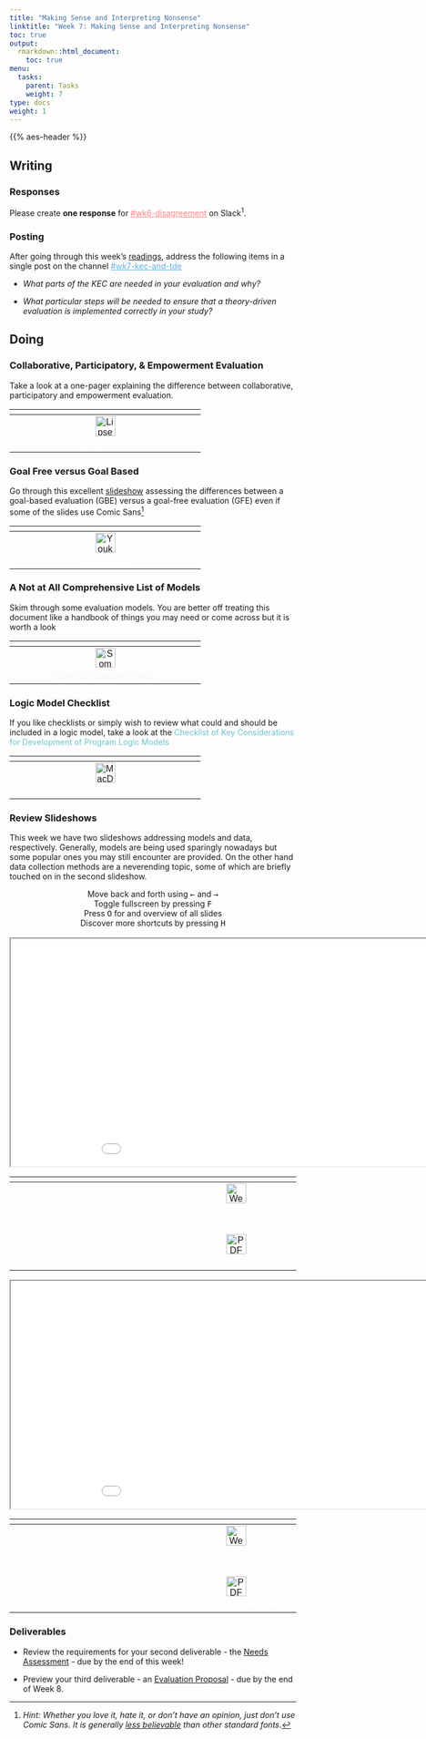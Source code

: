 ```yaml
---
title: "Making Sense and Interpreting Nonsense"
linktitle: "Week 7: Making Sense and Interpreting Nonsense"
toc: true
output:
  rmarkdown::html_document:
    toc: true
menu:
  tasks:
    parent: Tasks
    weight: 7
type: docs
weight: 1
---
```


<script src="/rmarkdown-libs/kePrint/kePrint.js"></script>
<link href="/rmarkdown-libs/lightable/lightable.css" rel="stylesheet" />
<script src="/rmarkdown-libs/kePrint/kePrint.js"></script>
<link href="/rmarkdown-libs/lightable/lightable.css" rel="stylesheet" />
<script src="/rmarkdown-libs/kePrint/kePrint.js"></script>
<link href="/rmarkdown-libs/lightable/lightable.css" rel="stylesheet" />
<script src="/rmarkdown-libs/kePrint/kePrint.js"></script>
<link href="/rmarkdown-libs/lightable/lightable.css" rel="stylesheet" />
<script src="/rmarkdown-libs/kePrint/kePrint.js"></script>
<link href="/rmarkdown-libs/lightable/lightable.css" rel="stylesheet" />
<script src="/rmarkdown-libs/kePrint/kePrint.js"></script>

<link href="/rmarkdown-libs/lightable/lightable.css" rel="stylesheet" />

{{% aes-header %}}

## Writing

### Responses

Please create **one response** for <a href="https://edp617spring2023.slack.com/archives/C04PPBD5YFM" target="_blank" style='color:#ff8384;'>\#wk6-disagreement</a> on Slack<sup>1</sup>.

### Posting

After going through this week’s [readings](/readings/07-readings), address the following items in a single post on the channel <a href="https://edp617spring2023.slack.com/archives/C04Q9H31BMM" target="_blank" style='color:#5eb0e5;'>\#wk7-kec-and-tde</a>

- <i>What parts of the KEC are needed in your evaluation and why?</i>

- <i>What particular steps will be needed to ensure that a theory-driven evaluation is implemented correctly in your study?</i>

## Doing

### Collaborative, Participatory, & Empowerment Evaluation

Take a look at a one-pager explaining the difference between collaborative, participatory and empowerment evaluation.

<center>
<table class=" lightable-paper" style="font-family: &quot;Arial Narrow&quot;, arial, helvetica, sans-serif; width: auto !important; margin-left: auto; margin-right: auto;">
<thead>
<tr>
<th style="text-align:center;">
</th>
</tr>
</thead>
<tbody>
<tr>
<td style="text-align:center;width: 20em; color: #ffffff !important;background-color: transparent !important;vertical-align: middle !important;">
<a href="/handouts/Collaborative,%20Participatory,%20Empowerment%20Evaluation%201-Pager.pdf" target="blank"><img src="/logos/pdf-ico.png" alt="Lipsey (2000)" width="35"></a>
</td>
</tr>
<tr>
<td style="text-align:center;width: 20em; color: #ffffff !important;background-color: transparent !important;vertical-align: middle !important;">
Lipsey (2000)
</td>
</tr>
</tbody>
</table>
</center>

### Goal Free versus Goal Based

Go through this excellent [slideshow](/handouts/GFEvsGFB.pdf) assessing the differences between a goal-based evaluation (GBE) versus a goal-free evaluation (GFE) even if some of the slides use Comic Sans[^1]

<center>
<table class=" lightable-paper" style="font-family: &quot;Arial Narrow&quot;, arial, helvetica, sans-serif; width: auto !important; margin-left: auto; margin-right: auto;">
<thead>
<tr>
<th style="text-align:center;">
</th>
</tr>
</thead>
<tbody>
<tr>
<td style="text-align:center;width: 20em; color: #ffffff !important;background-color: transparent !important;vertical-align: middle !important;">
<a href="/handouts/GFEvsGFB.pdf" target="blank"><img src="/logos/pdf-ico.png" alt="Youker (2005)" width="35"></a>
</td>
</tr>
<tr>
<td style="text-align:center;width: 20em; color: #ffffff !important;background-color: transparent !important;vertical-align: middle !important;">
Youker (2005)
</td>
</tr>
</tbody>
</table>
</center>

### A Not at All Comprehensive List of Models

Skim through some evaluation models. You are better off treating this document like a handbook of things you may need or come across but it is worth a look

<center>
<table class=" lightable-paper" style="font-family: &quot;Arial Narrow&quot;, arial, helvetica, sans-serif; width: auto !important; margin-left: auto; margin-right: auto;">
<thead>
<tr>
<th style="text-align:center;">
</th>
</tr>
</thead>
<tbody>
<tr>
<td style="text-align:center;width: 20em; color: #f7f7f7 !important;background-color: transparent !important;vertical-align: middle !important;">
<a href="/handouts/Some%20Evaluation%20Models.pdf" target="blank"><img src="/logos/pdf-ico.png" alt="Some Evaluation Models" width="35"></a>
</td>
</tr>
<tr>
<td style="text-align:center;width: 20em; color: #f7f7f7 !important;background-color: transparent !important;vertical-align: middle !important;">
Some Evaluation Models
</td>
</tr>
</tbody>
</table>
</center>

### Logic Model Checklist

If you like checklists or simply wish to review what could and should be included in a logic model, take a look at the <span style="color:#6ac4cd;font-weight:italic">Checklist of Key Considerations for Development of Program Logic Models</span>

<center>
<table class=" lightable-paper" style="font-family: &quot;Arial Narrow&quot;, arial, helvetica, sans-serif; width: auto !important; margin-left: auto; margin-right: auto;">
<thead>
<tr>
<th style="text-align:center;">
</th>
</tr>
</thead>
<tbody>
<tr>
<td style="text-align:center;width: 20em; color: #ffffff !important;background-color: transparent !important;vertical-align: middle !important;">
<a href="/handouts/MacDonald%20(2018).pdf" target="blank"><img src="/logos/pdf-ico.png" alt="MacDonald (2018)" width="35"></a>
</td>
</tr>
<tr>
<td style="text-align:center;width: 20em; color: #ffffff !important;background-color: transparent !important;vertical-align: middle !important;">
MacDonald (2018)
</td>
</tr>
</tbody>
</table>
</center>

### Review Slideshows

This week we have two slideshows addressing models and data, respectively. Generally, models are being used sparingly nowadays but some popular ones you may still encounter are provided. On the other hand data collection methods are a neverending topic, some of which are briefly touched on in the second slideshow.

<center>
<div class="wrapper">
    <div class="icon leftright">
      <div class="tooltip"><span style=width:200px;>Move back and forth using <kbd>←</kbd> and <kbd>→</kbd></span></div>
      <span><i class="fas fa-map-signs"></i></span></div>
    <div class="icon info">
      <div class="tooltip"><span style=width:200px;>Toggle fullscreen by pressing <kbd>F</kbd></span></div>
      <span><i class="fas fa-expand-alt"></i></span>
    </div><div class="icon github">
      <div class="tooltip"><span style=width:200px;>Press <kbd>O</kbd> for and overview of all slides</span></div>
      <span><i class="far fa-images"></i></span>
    </div><div class="icon youtube">
      <div class="tooltip"><span style=width:200px;>Discover more shortcuts by pressing <kbd>H</kbd></span></div>
      <span><i class="fas fa-info-circle"></i></span>
    </div>
</div>
</center>
<br>
<center>

<div class="holder">

<div class="bigcol">

<iframe src="/slides/A Short Course on Evaluation Models/A-Short-Course-on-Evaluation-Models-pres.html" width="200%" height="400px" data-external="1">
</iframe>

</div>

<div class="smallcol">

<table class=" lightable-paper" style="font-family: &quot;Arial Narrow&quot;, arial, helvetica, sans-serif; width: auto !important; margin-left: auto; margin-right: auto;">
<thead>
<tr>
<th style="text-align:center;">
</th>
</tr>
</thead>
<tbody>
<tr>
<td style="text-align:center;width: 25em; padding-left: 300px;color: #ffffff !important;background-color: transparent !important;vertical-align: middle !important;">
<a href="/slides/A%20Short%20Course%20on%20Evaluation%20Models/A-Short-Course-on-Evaluation-Models-pres.html" target="_blank"><img src="/logos/web-ico.png" alt="Web icon" width="35"></a>
</td>
</tr>
<tr>
<td style="text-align:center;width: 25em; padding-left: 300px;color: #ffffff !important;background-color: transparent !important;vertical-align: middle !important;">
Larger version of the presentation
</td>
</tr>
<tr>
<td style="text-align:center;width: 25em; padding-left: 300px;color: #ffffff !important;background-color: transparent !important;vertical-align: middle !important;">
</td>
</tr>
<tr>
<td style="text-align:center;width: 25em; padding-left: 300px;color: #ffffff !important;background-color: transparent !important;vertical-align: middle !important;">
<a href="/slides/A%20Short%20Course%20on%20Evaluation%20Models/A-Short-Course-on-Evaluation-Models-flat.pdf" target="_blank"><img src="/logos/pdf-ico.png" alt="PDF icon" width="35"></a>
</td>
</tr>
<tr>
<td style="text-align:center;width: 25em; padding-left: 300px;color: #ffffff !important;background-color: transparent !important;vertical-align: middle !important;">
PDF of the presentation
</td>
</tr>
</tbody>
</table>

</div>

</div>

<div class="clear">

</div>

</center>
<center>

<div class="holder">

<div class="bigcol">

<iframe src="/slides/Data Collection/Data-Collection-pres.html" width="200%" height="400px" data-external="1">
</iframe>

</div>

<div class="smallcol">

<table class=" lightable-paper" style="font-family: &quot;Arial Narrow&quot;, arial, helvetica, sans-serif; width: auto !important; margin-left: auto; margin-right: auto;">
<thead>
<tr>
<th style="text-align:center;">
</th>
</tr>
</thead>
<tbody>
<tr>
<td style="text-align:center;width: 25em; padding-left: 300px;color: #ffffff !important;background-color: transparent !important;vertical-align: middle !important;">
<a href="/slides/Data%20Collection/Data-Collection-pres.html" target="_blank"><img src="/logos/web-ico.png" alt="Web icon" width="35"></a>
</td>
</tr>
<tr>
<td style="text-align:center;width: 25em; padding-left: 300px;color: #ffffff !important;background-color: transparent !important;vertical-align: middle !important;">
Larger version of the presentation
</td>
</tr>
<tr>
<td style="text-align:center;width: 25em; padding-left: 300px;color: #ffffff !important;background-color: transparent !important;vertical-align: middle !important;">
</td>
</tr>
<tr>
<td style="text-align:center;width: 25em; padding-left: 300px;color: #ffffff !important;background-color: transparent !important;vertical-align: middle !important;">
<a href="/slides/Data%20Collection/Data-Collection-flat.pdf" target="_blank"><img src="/logos/pdf-ico.png" alt="PDF icon" width="35"></a>
</td>
</tr>
<tr>
<td style="text-align:center;width: 25em; padding-left: 300px;color: #ffffff !important;background-color: transparent !important;vertical-align: middle !important;">
PDF of the presentation
</td>
</tr>
</tbody>
</table>

</div>

</div>

<div class="clear">

</div>

</center>

### Deliverables

- Review the requirements for your second deliverable - the [Needs Assessment](/deliverables/02-needs-assessment/) - due by the end of this week!

- Preview your third deliverable - an [Evaluation Proposal](/deliverables/03-evaluation-proposal/) - due by the end of Week 8.

[^1]: *Hint: Whether you love it, hate it, or don’t have an opinion, just don’t use Comic Sans. It is generally* [*less believable*](https://opinionator.blogs.nytimes.com/2012/08/08/hear-all-ye-people-hearken-o-earth/) *than other standard fonts*.
